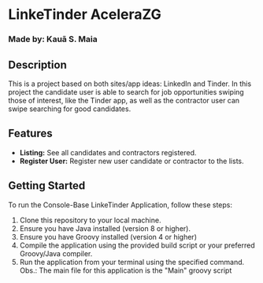 # LinkeTinder AceleraZG
### Made by: Kauã S. Maia
## Description

This is a project based on both sites/app ideas: LinkedIn and Tinder. 
In this project the candidate user is able to search for job opportunities swiping those of interest, like the Tinder app,
as well as the contractor user can swipe searching for good candidates.

## Features

- **Listing:** See all candidates and contractors registered.
- **Register User:** Register new user candidate or contractor to the lists.


## Getting Started

To run the Console-Base LinkeTinder Application, follow these steps:

1. Clone this repository to your local machine.
2. Ensure you have Java installed (version 8 or higher).
3. Ensure you have Groovy installed (version 4 or higher)
4. Compile the application using the provided build script or your preferred Groovy/Java compiler.
5. Run the application from your terminal using the specified command. Obs.: The main file for this application is the "Main" groovy script

